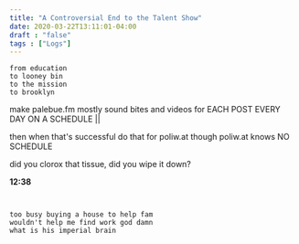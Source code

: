 ```yaml
---
title: "A Controversial End to the Talent Show"
date: 2020-03-22T13:11:01-04:00
draft : "false"
tags : ["Logs"]
---
```


```
from education
to looney bin
to the mission
to brooklyn
```

<!--more-->


make palebue.fm mostly sound bites and videos for EACH POST EVERY DAY ON A SCHEDULE ||

then when that's successful do that for poliw.at though poliw.at knows NO SCHEDULE




did you clorox that tissue, did you wipe it down?



**12:38**

```


too busy buying a house to help fam
wouldn't help me find work god damn
what is his imperial brain



```

<!--
1 read

read moby dick

2 write

wrote pbr and poliwat log

3 music



4 sing

5 YT Vizzies

6 P Call

7 Dance workout

8 POLIW.AT Blog

9 Archive

10 FF L&L

11 Friends & Fam

12 Love & Legacy

 -->

